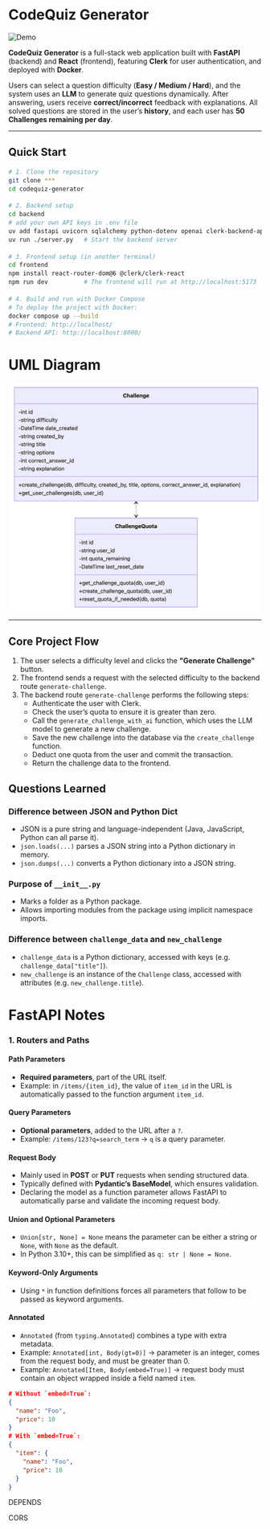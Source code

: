 # CodeQuiz Generator

![Demo](./demo.gif)  <!-- Replace with the actual path to your demo GIF -->

**CodeQuiz Generator** is a full-stack web application built with **FastAPI** (backend) and **React** (frontend), featuring **Clerk** for user authentication, and deployed with **Docker**.  

Users can select a question difficulty (**Easy / Medium / Hard**), and the system uses an **LLM** to generate quiz questions dynamically. After answering, users receive **correct/incorrect** feedback with explanations. All solved questions are stored in the user’s **history**, and each user has **50 Challenges remaining per day**.

---

## Quick Start

```bash
# 1. Clone the repository
git clone ***
cd codequiz-generator

# 2. Backend setup
cd backend
# add your own API keys in .env file
uv add fastapi uvicorn sqlalchemy python-dotenv openai clerk-backend-api
uv run ./server.py   # Start the backend server

# 3. Frontend setup (in another terminal)
cd frontend
npm install react-router-dom@6 @clerk/clerk-react
npm run dev          # The frontend will run at http://localhost:5173

# 4. Build and run with Docker Compose
# To deploy the project with Docker:
docker compose up --build
# Frontend: http://localhost/
# Backend API: http://localhost:8000/
```



# UML Diagram

![UML Diagram](./images/UML.jpg)



---

## Core Project Flow

1. The user selects a difficulty level and clicks the **"Generate Challenge"** button.  
2. The frontend sends a request with the selected difficulty to the backend route `generate-challenge`.  
3. The backend route `generate-challenge` performs the following steps:  
   - Authenticate the user with Clerk.  
   - Check the user’s quota to ensure it is greater than zero.  
   - Call the `generate_challenge_with_ai` function, which uses the LLM model to generate a new challenge.  
   - Save the new challenge into the database via the `create_challenge` function.  
   - Deduct one quota from the user and commit the transaction.  
   - Return the challenge data to the frontend.



## Questions Learned

### Difference between JSON and Python Dict

- JSON is a pure string and language-independent (Java, JavaScript, Python can all parse it).  
- `json.loads(...)` parses a JSON string into a Python dictionary in memory.  
- `json.dumps(...)` converts a Python dictionary into a JSON string.  

### Purpose of `__init__.py`

- Marks a folder as a Python package.  
- Allows importing modules from the package using implicit namespace imports.  

### Difference between `challenge_data` and `new_challenge`

- `challenge_data` is a Python dictionary, accessed with keys (e.g. `challenge_data["title"]`).  
- `new_challenge` is an instance of the `Challenge` class, accessed with attributes (e.g. `new_challenge.title`).  



# FastAPI Notes

### 1. Routers and Paths


#### Path Parameters
- **Required parameters**, part of the URL itself.  
- Example: in `/items/{item_id}`, the value of `item_id` in the URL is automatically passed to the function argument `item_id`.  

#### Query Parameters
- **Optional parameters**, added to the URL after a `?`.  
- Example: `/items/123?q=search_term` → `q` is a query parameter.  

#### Request Body
- Mainly used in **POST** or **PUT** requests when sending structured data.  
- Typically defined with **Pydantic’s BaseModel**, which ensures validation.  
- Declaring the model as a function parameter allows FastAPI to automatically parse and validate the incoming request body.  

#### Union and Optional Parameters
- `Union[str, None] = None` means the parameter can be either a string or `None`, with `None` as the default.  
- In Python 3.10+, this can be simplified as `q: str | None = None`.  

#### Keyword-Only Arguments
- Using `*` in function definitions forces all parameters that follow to be passed as keyword arguments.  

#### Annotated
- `Annotated` (from `typing.Annotated`) combines a type with extra metadata.  
- Example: `Annotated[int, Body(gt=0)]` → parameter is an integer, comes from the request body, and must be greater than 0.  
- Example: `Annotated[Item, Body(embed=True)]` → request body must contain an object wrapped inside a field named `item`.  


```json
# Without `embed=True`:
{
  "name": "Foo",
  "price": 10
}
# With `embed=True`:
{
  "item": {
    "name": "Foo",
    "price": 10
  }
}
```



DEPENDS



CORS





